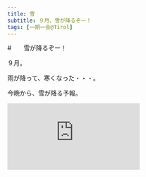 ```yaml
---
title: 雪
subtitle: ９月、雪が降るぞー！
tags: [一期一会@Tirol]
---
```


#　　雪が降るぞー！

９月。

雨が降って、寒くなった・・・。

今晩から、雪が降る予報。

![20240911schaf1](https://piwigo.schickl.de/i.php?/upload/2024/09/15/20240915094939-2f4a772b-me.jpg)



